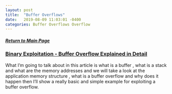 ```yaml
---
layout: post
title:  "Buffer Overflows"
date:   2019-08-09 11:03:01 -0400
categories: Buffer Overflows Overflow
---
```

##### [Return to Main Page](https://thegetch.github.io/penetration/testing/resources/2019/08/09/Home/)

### [Binary Exploitation - Buffer Overflow Explained in Detail](https://0xrick.github.io/binary-exploitation/bof1/)

What I’m going to talk about in this article is what is a buffer , what is a stack and what are the memory addresses and we will take a look at the application memory structure , what is a buffer overflow and why does it happen then I’ll show a really basic and simple example for exploiting a buffer overflow.

